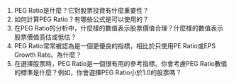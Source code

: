 

1. PEG Ratio是什麼？它對股票投資有什麼重要性？
2. 如何計算PEG Ratio？有哪些公式是可以使用的？
3. 在PEG Ratio的分析中，什麼樣的數值表示股票價值合理？什麼樣的數值表示股票價值高估或低估？
4. PEG Ratio常常被認為是一個更優良的指標，相比於只使用PE Ratio或EPS Growth Rate。為什麼？
5. 在選擇股票時，PEG Ratio是一個很有用的參考指標。你會考慮PEG Ratio數值的標準是什麼？例如，你會選擇PEG Ratio小於1.0的股票嗎？